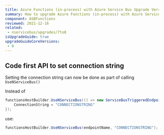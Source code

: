 ```yaml
---
title: Azure Functions (in-process) with Azure Service Bus Upgrade Version 2 to 3
summary: How to upgrade Azure Functions (in-process) with Azure Service Bus from version 2 to 3
component: ASBFunctions
reviewed: 2021-12-16
related:
 - nservicebus/upgrades/7to8
isUpgradeGuide: true
upgradeGuideCoreVersions:
 - 8
---
```


## Code first API to set connection string

Setting the connection string can now be done as part of calling `UseNServiceBus()`

Instead of

```csharp
functionsHostBuilder.UseNServiceBus(() => new ServiceBusTriggeredEndpointConfiguration(endpointName){
    ConnectionString = "CONNECTIONSTRING"
});
```

use:

```csharp
functionsHostBuilder.UseNServiceBus(endpointName, "CONNECTIONSTRING");
```
